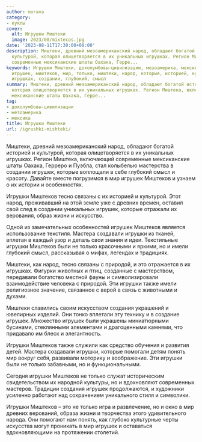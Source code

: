 ```yaml
---
author: morava
category:
- куклы
cover:
  alt: Игрушки Миштеки
  image: 2023/08/mixtecos.jpg
date: '2023-08-11T17:30:00+00:00'
description: Миштеки, древний мезоамериканский народ, обладают богатой историей и
  культурой, которая олицетворяется в их уникальных игрушках. Регион Миштека, включающий
  современные мексиканские штаты Оахака, Герре...
keywords: Игрушки Миштеки, доколумбовы-цивилизации, мезоамерика, мексика, игрушки,
  игрушек, миштеков, мир, только, миштеки, народ, которые, историей, культурой, уникальных,
  игрушках, создании, глубокий, смысл
summary: Миштеки, древний мезоамериканский народ, обладают богатой историей и культурой,
  которая олицетворяется в их уникальных игрушках. Регион Миштека, включающий современные
  мексиканские штаты Оахака, Герре...
tag:
- доколумбовы-цивилизации
- мезоамерика
- мексика
title: Игрушки Миштеки
url: /igrushki-mishteki/
---
```


Миштеки, древний мезоамериканский народ, обладают богатой историей и культурой, которая олицетворяется в их уникальных игрушках. Регион Миштека, включающий современные мексиканские штаты Оахака, Герреро и Пуэбла, стал колыбелью мастерства в создании игрушек, которые воплощали в себе глубокий смысл и красоту. Давайте вместе погрузимся в мир игрушек Миштеков и узнаем о их истории и особенностях.

Игрушки Миштеков тесно связаны с их историей и культурой. Этот народ, проживавший на этой земле уже с древних времен, оставил свой след в создании уникальных игрушек, которые отражали их верования, образ жизни и искусство.

Одной из замечательных особенностей игрушек Миштеков является использование текстиля. Мастера создавали игрушки из тканей, вплетая в каждый узор и деталь свои знания и идеи. Текстильные игрушки Миштеков были не только красочными и яркими, но и имели глубокий смысл, рассказывая о мифах, легендах и традициях.

Миштеки, как народ, тесно связаны с природой, и это отражается в их игрушках. Фигурки животных и птиц, созданные с мастерством, передавали богатство местной фауны и символизировали взаимодействие человека с природой. Эти игрушки также имели религиозное значение, связанное с верой в связь с животными и духами.

Миштеки славились своим искусством создания украшений и ювелирных изделий. Они тонко вплетали эту технику и в создание игрушек. Множество игрушек были украшены миниатюрными бусинами, стеклянными элементами и драгоценными камнями, что придавало им блеск и элегантность.

Игрушки Миштеков также служили как средство обучения и развития детей. Мастера создавали игрушки, которые помогали детям понять мир вокруг себя, развивали моторику и воображение. Эти игрушки были не только забавными, но и функциональными.

Сегодня игрушки Миштеков не только служат историческим свидетельством их народной культуры, но и вдохновляют современных мастеров. Традиции создания игрушек продолжаются, и художники усиленно работают над сохранением уникального стиля и символики.

Игрушки Миштеков – это не только игра и развлечение, но и окно в мир древних верований, образа жизни и творчества этого удивительного народа. Они помогают нам понять, как глубоко культурные черты искусства могут проникать в мир игрушек и оставаться вдохновляющими на протяжении столетий.